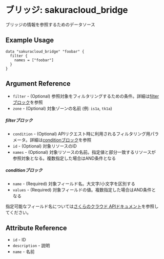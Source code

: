 # ブリッジ: sakuracloud_bridge

ブリッジの情報を参照するためのデータソース

## Example Usage

```hcl
data "sakuracloud_bridge" "foobar" {
  filter {
    names = ["foobar"]
  }
}
```

## Argument Reference

* `filter` - (Optional) 参照対象をフィルタリングするための条件。詳細は[filterブロック](#filter)を参照 
* `zone` - (Optional) 対象ゾーンの名前 (例: `is1a`, `tk1a`)  

##### filterブロック

* `condition` - (Optional) APIリクエスト時に利用されるフィルタリング用パラメータ。詳細は[conditionブロック](#condition)を参照  
* `id` - (Optional) 対象リソースのID 
* `names` - (Optional) 対象リソースの名前。指定値と部分一致するリソースが参照対象となる。複数指定した場合はAND条件となる  

##### conditionブロック

* `name` - (Required) 対象フィールド名。大文字/小文字を区別する  
* `values` - (Required) 対象フィールドの値。複数指定した場合はAND条件となる

指定可能なフィールド名については[さくらのクラウド APIドキュメント](https://developer.sakura.ad.jp/cloud/api/1.1/)を参照してください。  

## Attribute Reference

* `id` - ID
* `description` - 説明
* `name` - 名前



